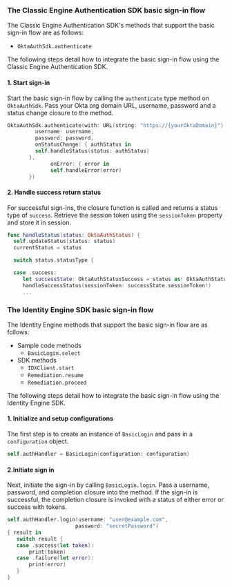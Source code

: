 ### The Classic Engine Authentication SDK basic sign-in flow

The Classic Engine Authentication SDK's methods that support the basic sign-in flow are as follows:

* `OktaAuthSdk.authenticate`

The following steps detail how to integrate the basic sign-in flow using the Classic Engine Authentication SDK.

#### 1. Start sign-in

Start the basic sign-in flow by calling the `authenticate` type method on `OktaAuthSdk`. Pass your Okta org domain URL, username, password and a status change closure to the method.

```swift
OktaAuthSdk.authenticate(with: URL(string: "https://{yourOktaDomain}")!,
         username: username,
         password: password,
         onStatusChange: { authStatus in
         self.handleStatus(status: authStatus)
       },
              onError: { error in
              self.handleError(error)
       })
```

#### 2. Handle success return status

For successful sign-ins, the closure function is called and returns a status type of `success`. Retrieve the session token using the `sessionToken` property and store it in session.

```swift
func handleStatus(status: OktaAuthStatus) {
  self.updateStatus(status: status)
  currentStatus = status

  switch status.statusType {

  case .success:
     let successState: OktaAuthStatusSuccess = status as! OktaAuthStatusSuccess
     handleSuccessStatus(sessionToken: successState.sessionToken!)
     ...

```

### The Identity Engine SDK basic sign-in flow

The Identity Engine methods that support the basic sign-in flow are as follows:

* Sample code methods
  * `BasicLogin.select`
* SDK methods
  * `IDXClient.start`
  * `Remediation.resume`
  * `Remediation.proceed`

The following steps detail how to integrate the basic sign-in flow using the Identity Engine SDK.

#### 1. Initialize and setup configurations

The first step is to create an instance of `BasicLogin` and pass in a `configuration` object.

```swift
self.authHandler = BasicLogin(configuration: configuration)
```

#### 2.Initiate sign in

Next, initiate the sign-in by calling `BasicLogin.login`. Pass a username, password, and completion closure into the method. If the sign-in is successful, the completion closure is invoked with a status of either error or success with tokens.

```swift
self.authHandler.login(username: "user@example.com",
                      password: "secretPassword")
{ result in
   switch result {
   case .success(let token):
       print(token)
   case .failure(let error):
       print(error)
   }
}
```
